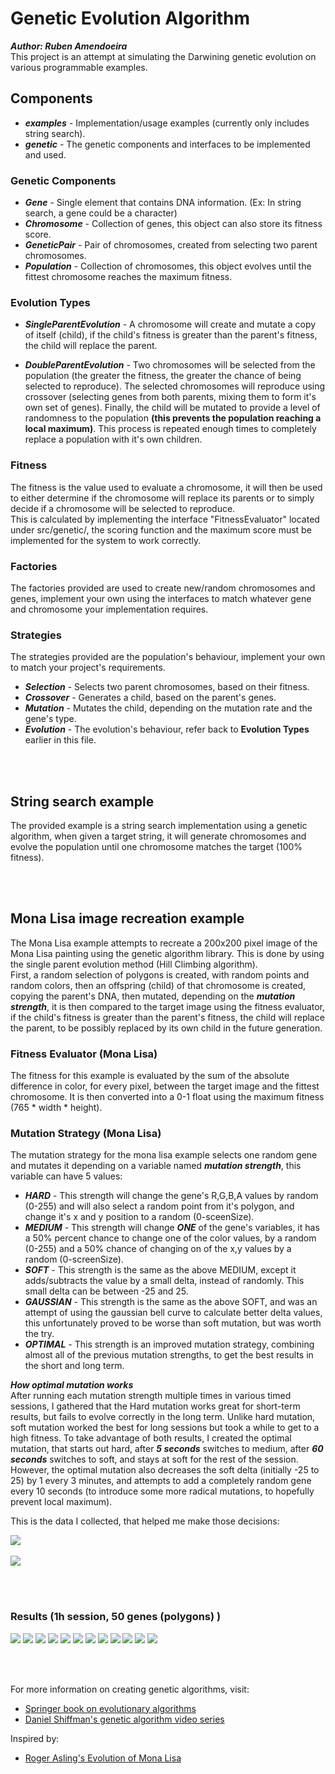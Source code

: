 # Genetic Evolution Algorithm
***Author: Ruben Amendoeira***<br>
This project is an attempt at simulating the Darwining genetic evolution on various programmable examples.



## Components
  * ***examples***  - Implementation/usage examples (currently only includes string search).<br>
  * ***genetic*** - The genetic components and interfaces to be implemented and used.
  
  
  
### Genetic Components
* ***Gene*** - Single element that contains DNA information. (Ex: In string search, a gene could be a character)<br>
* ***Chromosome*** - Collection of genes, this object can also store its fitness score.<br>
* ***GeneticPair*** - Pair of chromosomes, created from selecting two parent chromosomes.<br>
* ***Population*** - Collection of chromosomes, this object evolves until the fittest chromosome reaches the maximum fitness.



### Evolution Types
* ***SingleParentEvolution*** - A chromosome will create and mutate a copy of itself (child), if the child's fitness is greater than the parent's fitness, the child will replace the parent.<br>

* ***DoubleParentEvolution*** - Two chromosomes will be selected from the population (the greater the fitness, the greater the chance of being selected to reproduce). The selected chromosomes will reproduce using crossover (selecting genes from both parents, mixing them to form it's own set of genes). Finally, the child will be mutated to provide a level of randomness to the population <b>(this prevents the population reaching a local maximum)</b>. This process is repeated enough times to completely replace a population with it's own children.



### Fitness

The fitness is the value used to evaluate a chromosome, it will then be used to either determine if the chromosome will replace its parents or to simply decide if a chromosome will be selected to reproduce.<br>
This is calculated by implementing the interface "FitnessEvaluator" located under src/genetic/, the scoring function and the maximum score must be implemented for the system to work correctly.



### Factories

The factories provided are used to create new/random chromosomes and genes, implement your own using the interfaces to match whatever gene and chromosome your implementation requires.



### Strategies
The strategies provided are the population's behaviour, implement your own to match your project's requirements.<br>

*  ***Selection*** - Selects two parent chromosomes, based on their fitness.<br>
*  ***Crossover*** - Generates a child, based on the parent's genes.<br>
*  ***Mutation*** - Mutates the child, depending on the mutation rate and the gene's type.<br>
*  ***Evolution*** - The evolution's behaviour, refer back to <b>Evolution Types</b> earlier in this file.<br>

  
  <br><br>
  ## String search example
  The provided example is a string search implementation using a genetic algorithm, when given a target string, it will
  generate chromosomes and evolve the population until one chromosome matches the target (100% fitness).
  
  
  <br><br>
  ## Mona Lisa image recreation example
  The Mona Lisa example attempts to recreate a 200x200 pixel image of the Mona Lisa painting using the genetic algorithm library.
  This is done by using the single parent evolution method (Hill Climbing algorithm).<br>
  First, a random selection of polygons is created, with random points and random colors, then an offspring (child) of that chromosome is created, copying the parent's DNA, then mutated, depending on the ***mutation strength***, it is then compared to the target image using the fitness evaluator, if the child's fitness is greater than the parent's fitness, the child will replace the parent, to be possibly replaced by its own child in the future generation.
  
  ### Fitness Evaluator (Mona Lisa)
  The fitness for this example is evaluated by the sum of the absolute difference in color, for every pixel, between the target image and the fittest chromosome. It is then converted into a 0-1 float using the maximum fitness (765 * width * height).
  
  ### Mutation Strategy (Mona Lisa)
  The mutation strategy for the mona lisa example selects one random gene and mutates it depending on a variable named ***mutation strength***, this variable can have 5 values:
  * ***HARD*** - This strength will change the gene's R,G,B,A values by random (0-255) and will also select a random point from it's polygon, and change it's x and y position to a random (0-sceenSize).<br>
  * ***MEDIUM*** - This strength will change ***ONE*** of the gene's variables, it has a 50% percent chance to change one of the color values, by a random (0-255) and a 50% chance of changing on of the x,y values by a random (0-screenSize).<br>
  * ***SOFT*** - This strength is the same as the above MEDIUM, except it adds/subtracts the value by a small delta, instead of randomly. This small delta can be between -25 and 25.<br>
  * ***GAUSSIAN*** - This strength is the same as the above SOFT, and was an attempt of using the gaussian bell curve to calculate better delta values, this unfortunately proved to be worse than soft mutation, but was worth the try.<br>
  * ***OPTIMAL*** - This strength is an improved mutation strategy, combining almost all of the previous mutation strengths, to get the best results in the short and long term.
  
  ***How optimal mutation works***<br>
  After running each mutation strength multiple times in various timed sessions, I gathered that the Hard mutation works great for short-term results, but fails to evolve correctly in the long term. Unlike hard mutation, soft mutation worked the best for long sessions but took a while to get to a high fitness. To take advantage of both results, I created the optimal mutation, that starts out hard, after ***5 seconds*** switches to medium, after ***60 seconds*** switches to soft, and stays at soft for the rest of the session.
However, the optimal mutation also decreases the soft delta (initially -25 to 25) by 1 every 3 minutes, and attempts to add a completely random gene every 10 seconds (to introduce some more radical mutations, to hopefully prevent local maximum).

This is the data I collected, that helped me make those decisions:<br>

![](https://github.com/psikoi/Genetic-Evolution-Algorithm/blob/master/results/15%20sec%20graph.png)<br><br>
![](https://github.com/psikoi/Genetic-Evolution-Algorithm/blob/master/results/5%20min%20graph.png)

<br><br>
### Results (1h session, 50 genes (polygons) )

![](https://github.com/psikoi/Genetic-Evolution-Algorithm/blob/master/results/images/2826.png)
![](https://github.com/psikoi/Genetic-Evolution-Algorithm/blob/master/results/images/4386.png)
![](https://github.com/psikoi/Genetic-Evolution-Algorithm/blob/master/results/images/7937.png)
![](https://github.com/psikoi/Genetic-Evolution-Algorithm/blob/master/results/images/8892.png)
![](https://github.com/psikoi/Genetic-Evolution-Algorithm/blob/master/results/images/17240.png)
![](https://github.com/psikoi/Genetic-Evolution-Algorithm/blob/master/results/images/22668.png)
![](https://github.com/psikoi/Genetic-Evolution-Algorithm/blob/master/results/images/41432.png)
![](https://github.com/psikoi/Genetic-Evolution-Algorithm/blob/master/results/images/45166.png)
![](https://github.com/psikoi/Genetic-Evolution-Algorithm/blob/master/results/images/100438.png)
![](https://github.com/psikoi/Genetic-Evolution-Algorithm/blob/master/results/images/178229.png)
![](https://github.com/psikoi/Genetic-Evolution-Algorithm/blob/master/results/images/375870.png)
![](https://github.com/psikoi/Genetic-Evolution-Algorithm/blob/master/results/images/571027.png)

  
  <br><br>
  
  
  For more information on creating genetic algorithms, visit: <br>
  * [Springer book on evolutionary algorithms](http://www.springer.com/cda/content/document/cda_downloaddocument/9780387221960-c1.pdf?SGWID=0-0-45-166514-p46178519)<br>
  * [Daniel Shiffman's genetic algorithm video series](https://www.youtube.com/watch?v=9zfeTw-uFCw&list=PLRqwX-V7Uu6bJM3VgzjNV5YxVxUwzALHV)<br>
  
  Inspired by:<br>
  * [Roger Asling's Evolution of Mona Lisa](https://rogerjohansson.blog/2008/12/07/genetic-programming-evolution-of-mona-lisa/)<br>

